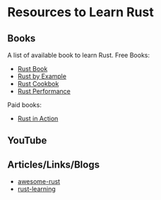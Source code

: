 # Resources to Learn Rust

## Books

A list of available book to learn Rust.
Free Books:

* [Rust Book](https://doc.rust-lang.org/book/)
* [Rust by Example](https://doc.rust-lang.org/rust-by-example/index.html)
* [Rust Cookbok](https://rust-lang-nursery.github.io/rust-cookbook/intro.html)
* [Rust Performance](https://nnethercote.github.io/perf-book/introduction.html)

Paid books:

* [Rust in Action](https://www.manning.com/books/rust-in-action)

## YouTube

## Articles/Links/Blogs

* [awesome-rust](https://github.com/rust-unofficial/awesome-rust)
* [rust-learning](https://github.com/ctjhoa/rust-learning)
